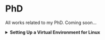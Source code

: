 # PhD
All works related to my PhD. Coming soon...

<details>
<summary><b>Setting Up a Virtual Environment for Linux</b></summary>

Follow these steps to set up a virtual environment for running the project:

1. **Create a working directory and navigate into it:**

    ```bash
    mkdir project-env && cd project-env
    ```

2. **Create a virtual environment:**

    ```bash
    python3 -m venv virtual-environment
    ```

3. **Activate the virtual environment:**

    ```bash
    source virtual-environment/bin/activate
    ```

4. **Verify that there are no packages installed running `pip list --local`:**

    ```bash
    (venv) user@your-machine:~/project-env$ pip list --local
    Package    Version
    ---------- -------
    pip        22.0.2
    setuptools 59.6.0
    ```

5. **Install the necessary packages from the `requirements.txt` file:**

    ```bash
    pip install -r requirements.txt
    ```

6. **Verify that the required packages are installed:**

    ```bash
    pip list --local
    ```

Now your virtual environment is set up and ready to run the project. Enjoy coding!

Note: Make sure to replace `project-env` and `virtual-environment` with appropriate names for your project.

</details>
